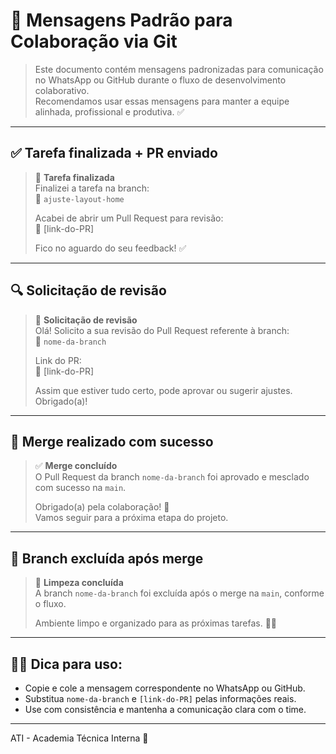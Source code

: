 # 📩 Mensagens Padrão para Colaboração via Git

> Este documento contém mensagens padronizadas para comunicação no WhatsApp ou GitHub durante o fluxo de desenvolvimento colaborativo.  
> Recomendamos usar essas mensagens para manter a equipe alinhada, profissional e produtiva. ✅

---

## ✅ Tarefa finalizada + PR enviado

> 📌 **Tarefa finalizada**  
> Finalizei a tarefa na branch:  
> 🔹 `ajuste-layout-home`  
>  
> Acabei de abrir um Pull Request para revisão:  
> 🔗 [link-do-PR]  
>  
> Fico no aguardo do seu feedback! ✅

---

## 🔍 Solicitação de revisão

> 📝 **Solicitação de revisão**  
> Olá! Solicito a sua revisão do Pull Request referente à branch:  
> 🔹 `nome-da-branch`  
>  
> Link do PR:  
> 🔗 [link-do-PR]  
>  
> Assim que estiver tudo certo, pode aprovar ou sugerir ajustes. Obrigado(a)!

---

## 🔄 Merge realizado com sucesso

> ✅ **Merge concluído**  
> O Pull Request da branch `nome-da-branch` foi aprovado e mesclado com sucesso na `main`.  
>  
> Obrigado(a) pela colaboração! 🚀  
> Vamos seguir para a próxima etapa do projeto.

---

## 🧹 Branch excluída após merge

> 🧹 **Limpeza concluída**  
> A branch `nome-da-branch` foi excluída após o merge na `main`, conforme o fluxo.  
>  
> Ambiente limpo e organizado para as próximas tarefas. 🔧✨

---

## 👨‍💻 Dica para uso:

- Copie e cole a mensagem correspondente no WhatsApp ou GitHub.
- Substitua `nome-da-branch` e `[link-do-PR]` pelas informações reais.
- Use com consistência e mantenha a comunicação clara com o time.

---

ATI - Academia Técnica Interna 🚀